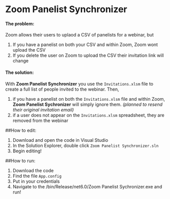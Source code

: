 # **Zoom Panelist Synchronizer**

#### The problem:
Zoom allows their users to uplaod a CSV of panelists for a webinar, but 
1. If you have a panelist on both your CSV and within Zoom, Zoom wont upload the CSV
2. If you delete the user on Zoom to upload the CSV their invitation link will change

#### The solution:
With **Zoom Panelist Synchronizer** you use the `Invitations.xlsm`  file to create a full list of people invited to the webinar. Then,
1. if you have a panelist on both the `Invitations.xlsm` file and within Zoom, **Zoom Panelist Sychronizer** will simply ignore them. *(planned to resend their original invitation email)*
2. if a user does not appear on the `Invitations.xlsm` spreadsheet, they are removed from the webinar

##How to edit:

1. Download and open the code in Visual Studio
2. In the Solution Explorer, double click  `Zoom Panelist Synchronizer.sln` 
3. Begin editing!

##How to run:

1. Download the code
2. Find the file `App.config` 
3. Put in your credentials
4. Navigate to the /bin/Release/net6.0/Zoom Panelist Sychronizer.exe and run!